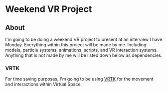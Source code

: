 # Weekend VR Project


## About

I'm going to be doing a weekend VR project to present at an interview I have Monday. Everything within this project will be made by me. Including: models, particle systems, animations, scripts, and VR interaction systems. Anything that is not made by me will be listed down below as dependencies.

### VRTK

For time saving purposes, I'm going to be using [VRTK](https://vrtoolkit.readme.io/) for the movement and interactions within Virtual Space. 
